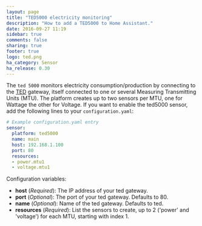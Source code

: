 ```yaml
---
layout: page
title: "TED5000 electricity monitoring"
description: "How to add a TED5000 to Home Assistant."
date: 2016-09-27 11:19
sidebar: true
comments: false
sharing: true
footer: true
logo: ted.png
ha_category: Sensor
ha_release: 0.30
---
```


The `ted 5000` monitors electricity consumption/production by connecting to the
[TED](http://www.theenergydetective.com/home) gateway, itself connected to one
or several Measuring Transmitting Units (MTU).
The platform creates up to two sensors per MTU, one for Wattage the other for
Voltage.  If you want to enable the ted5000 sensor, add the following lines to
your `configuration.yaml`:

```yaml
# Example configuration.yaml entry
sensor:
  platform: ted5000
  name: main
  host: 192.168.1.100
  port: 80
  resources:
  - power.mtu1
  - voltage.mtu1
```

Configuration variables:

- **host** (*Required*): The IP address of your ted gateway.
- **port** (*Optional*): The port of your ted gateway. Defaults to 80.
- **name** (*Optional*): Name of the ted gateway. Defaults to ted.
- **resources** (*Required*): List the sensors to create,
 up to 2 ('power' and 'voltage') for each MTU, starting with index 1.

